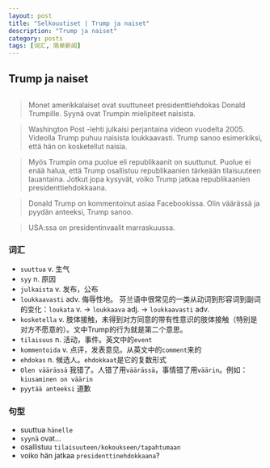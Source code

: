 ```yaml
---
layout: post
title: "Selkouutiset | Trump ja naiset"
description: "Trump ja naiset"
category: posts
tags: [词汇, 简单新闻]
---
```


## Trump ja naiset

<figure>
<a href="http://img.yle.fi/uutiset/ulkomaat/article9218241.ece/ALTERNATES/w580h326/Donald%20Trump%20h_53015058.jpg"><img src="http://img.yle.fi/uutiset/ulkomaat/article9218241.ece/ALTERNATES/w580h326/Donald%20Trump%20h_53015058.jpg" alt=""></a>
</figure>

> Monet amerikkalaiset ovat suuttuneet presidenttiehdokas Donald Trumpille. Syynä ovat Trumpin mielipiteet naisista.

> Washington Post -lehti julkaisi perjantaina videon vuodelta 2005. Videolla Trump puhuu naisista loukkaavasti. Trump sanoo esimerkiksi, että hän on kosketellut naisia. 

> Myös Trumpin oma puolue eli republikaanit on suuttunut. Puolue ei enää halua, että Trump osallistuu republikaanien tärkeään tilaisuuteen lauantaina. Jotkut jopa kysyvät, voiko Trump jatkaa republikaanien presidenttiehdokkaana.

> Donald Trump on kommentoinut asiaa Facebookissa. Olin väärässä ja pyydän anteeksi, Trump sanoo.

> USA:ssa on presidentinvaalit marraskuussa.

### 词汇

- `suuttua` v. 生气
- `syy` n. 原因
- `julkaista` v. 发布，公布
- `loukkaavasti` adv. 侮辱性地。 芬兰语中很常见的一类从动词到形容词到副词的变化：`loukata` v. -> `loukkaava` adj. -> `loukkaavasti` adv.
- `kosketella` v. 肢体接触，未得到对方同意的带有性意识的肢体接触（特别是对方不愿意的）。文中Trump的行为就是第二个意思。
- `tilaisuus` n. 活动，事件。英文中的`event`
- `kommentoida` v. 点评，发表意见。从英文中的`comment`来的
- `ehdokas` n. 候选人。`ehdokkaat`是它的复数形式
- `Olen väärässä` 我错了。人错了用`väärässä`，事情错了用`väärin`。例如：`kiusaminen on väärin`
- `pyytää anteeksi` 道歉

### 句型

- suuttua `hänelle`
- `syynä` ovat...
- osallistuu `tilaisuuteen/kokoukseen/tapahtumaan`
- voiko hän jatkaa `presidenttinehdokkaana`?
